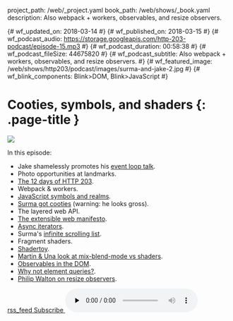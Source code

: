 project_path: /web/_project.yaml
book_path: /web/shows/_book.yaml
description: Also webpack + workers, observables, and resize observers.

{# wf_updated_on: 2018-03-14 #}
{# wf_published_on: 2018-03-15 #}
{# wf_podcast_audio: https://storage.googleapis.com/http-203-podcast/episode-15.mp3 #}
{# wf_podcast_duration: 00:58:38 #}
{# wf_podcast_fileSize: 44675820 #}
{# wf_podcast_subtitle: Also webpack + workers, observables, and resize observers. #}
{# wf_featured_image: /web/shows/http203/podcast/images/surma-and-jake-2.jpg #}
{# wf_blink_components: Blink>DOM, Blink>JavaScript #}

# Cooties, symbols, and shaders {: .page-title }

<img src="/web/shows/http203/podcast/images/surma-and-jake-2.jpg" class="attempt-right">

In this episode:

* Jake shamelessly promotes his [event loop talk](https://www.youtube.com/watch?v=cCOL7MC4Pl0).
* Photo opportunities at landmarks.
* [The 12 days of HTTP 203](/web/shows/http203/podcast/twelve-things-for-2018).
* Webpack & workers.
* [JavaScript symbols and realms](https://jakearchibald.com/2017/arrays-symbols-realms/).
* [Surma got cooties](https://photos.app.goo.gl/6t8AEq3xdJdobI8l2) (warning: he looks gross).
* The layered web API.
* [The extensible web manifesto](https://extensiblewebmanifesto.org/).
* [Async iterators](https://jakearchibald.com/2017/async-iterators-and-generators/).
* Surma's [infinite scrolling
  list](https://developers.google.com/web/updates/2016/07/infinite-scroller).
* Fragment shaders.
* [Shadertoy](https://www.shadertoy.com/).
* [Martin & Una look at mix-blend-mode vs shaders](https://vimeo.com/254736788).
* [Observables in the DOM](https://github.com/whatwg/dom/issues/544).
* [Why not element queries?](https://www.xanthir.com/b4PR0).
* [Philip Walton on resize
  observers](https://philipwalton.com/articles/responsive-components-a-solution-to-the-container-queries-problem/).

<a href="http://feeds.feedburner.com/Http203Podcast">
  <span class="material-icons">rss_feed</span>
  Subscribe
</a>

<audio src="https://storage.googleapis.com/http-203-podcast/episode-15.mp3" controls preload="none">

